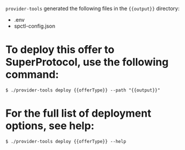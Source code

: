 `provider-tools` generated the following files in the `{{output}}` directory:
- .env
- spctl-config.json

# To deploy this offer to SuperProtocol, use the following command:
```shell
$ ./provider-tools deploy {{offerType}} --path "{{output}}"
```

# For the full list of deployment options, see help:
```shell
$ ./provider-tools deploy {{offerType}} --help
```

